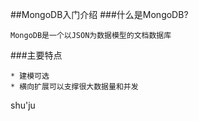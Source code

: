 ##MongoDB入门介绍
###什么是MongoDB?
````
MongoDB是一个以JSON为数据模型的文档数据库
````
###主要特点
````
* 建模可选
* 横向扩展可以支撑很大数据量和并发
````
shu'ju